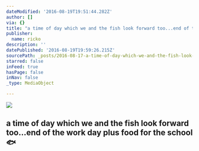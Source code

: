 ```yaml
---
dateModified: '2016-08-19T19:51:44.282Z'
author: []
via: {}
title: "a time of day which we and the fish look forward too...end of the work day plus food for the school \uD83D\uDC1F"
publisher:
  name: ricko
description: ''
datePublished: '2016-08-19T19:59:26.215Z'
sourcePath: _posts/2016-08-17-a-time-of-day-which-we-and-the-fish-look-forward-tooend-o.md
starred: false
inFeed: true
hasPage: false
inNav: false
_type: MediaObject

---
```

![](https://the-grid-user-content.s3-us-west-2.amazonaws.com/976596a9-740c-4343-890b-509605e18f62.jpg)

## a time of day which we and the fish look forward too...end of the work day plus food for the school 🐟